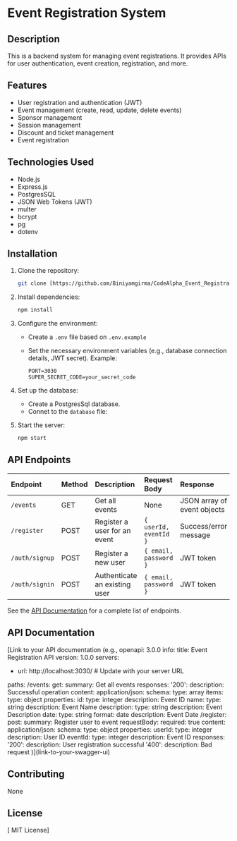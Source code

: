 # Event Registration System

## Description

This is a backend system for managing event registrations. It provides APIs for user authentication, event creation, registration, and more.

## Features

*   User registration and authentication (JWT)
*   Event management (create, read, update, delete events)
*   Sponsor management
*   Session management
*   Discount and ticket management
*   Event registration

## Technologies Used

*   Node.js
*   Express.js
*   PostgresSQL
*   JSON Web Tokens (JWT)
*   multer
*   bcrypt
*   pg
*   dotenv

## Installation

1.  Clone the repository:

    ```bash
    git clone [https://github.com/Biniyamgirma/CodeAlpha_Event_Registration_System.git
    ```

2.  Install dependencies:

    ```bash
    npm install
    ```

3.  Configure the environment:

    *   Create a `.env` file based on `.env.example` 
    *   Set the necessary environment variables (e.g., database connection details, JWT secret).  Example:

        ```
        PORT=3030
        SUPER_SECRET_CODE=your_secret_code
        ```

4.  Set up the database:

    *   Create a PostgresSql database.
    *   Connet to the `database` file:


5.  Start the server:

    ```bash
    npm start
    ```

## API Endpoints

| Endpoint          | Method | Description                     | Request Body                     | Response                                     |
| :---------------- | :----- | :------------------------------ | :------------------------------- | :------------------------------------------- |
| `/events`         | GET    | Get all events                  | None                             | JSON array of event objects                 |
| `/register`        | POST   | Register a user for an event    | `{ userId, eventId }`           | Success/error message                      |
| `/auth/signup`   | POST   | Register a new user             | `{ email, password }`          | JWT token                                  |
| `/auth/signin`   | POST   | Authenticate an existing user    | `{ email, password }`          | JWT token                                  |

See the [API Documentation](#api-documentation) for a complete list of endpoints.

## API Documentation

[Link to your API documentation (e.g., openapi: 3.0.0
info:
  title: Event Registration API
  version: 1.0.0
servers:
  - url: http://localhost:3030/  # Update with your server URL

paths:
  /events:
    get:
      summary: Get all events
      responses:
        '200':
          description: Successful operation
          content:
            application/json:
              schema:
                type: array
                items:
                  type: object
                  properties:
                    id:
                      type: integer
                      description: Event ID
                    name:
                      type: string
                      description: Event Name
                    description:
                      type: string
                      description: Event Description
                    date:
                      type: string
                      format: date
                      description: Event Date
  /register:
    post:
      summary: Register user to event
      requestBody:
        required: true
        content:
            application/json:
              schema:
                type: object
                properties:
                  userId:
                    type: integer
                    description: User ID
                  eventId:
                    type: integer
                    description: Event ID
      responses:
        '200':
          description: User registration successful
        '400':
          description: Bad request
)](link-to-your-swagger-ui)

## Contributing

None

## License

[ MIT License]
